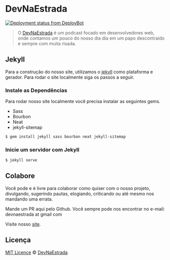 # DevNaEstrada

[![Deployment status from DeployBot](https://aowba.deploybot.com/badge/13023223926648/41230.svg)](http://deploybot.com)

> O [DevNaEstrada](http://devnaestrada.com.br) é um podcast focado em desenvolvedores web, onde contamos um pouco do nosso dia
dia em um papo descontraído e sempre com muita risada.

## Jekyll

Para a construção do nosso site, utilizamos o [jekyll](http://jekyllrb.com/) como plataforma e gerador. Para rodar o site localmente siga os passos a seguir.

### Instale as Dependências
Para rodar nosso site localmente você precisa instalar as seguintes gems.

- Sass
- Bourbon
- Neat
- jekyll-sitemap

```bash
$ gem install jekyll sass bourbon neat jekyll-sitemap
```

### Inicie um servidor com Jekyll
```bash
$ jekyll serve
```

## Colabore

Você pode e é livre para colaborar como quiser com o nosso projeto, divulgando, sugerindo pautas, elogiando, criticando ou até mesmo nos mandando uma errata.

Mande um PR aqui pelo Github.
Você sempre pode nos encontrar no e-mail: devnaestrada at gmail com

Visite nosso [site](http://devnaestrada.com.br).

## Licença

[MIT Licence](LICENSE) © [DevNaEstrada](http://devnaestrada.com.br/)
